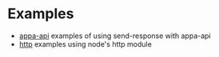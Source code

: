 # Examples

- [appa-api](appa-api.js) examples of using send-response with appa-api
- [http](http-createserver.js) examples using node's http module

